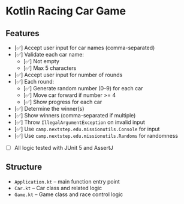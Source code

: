 # Kotlin Racing Car Game

## Features

- [✅] Accept user input for car names (comma-separated)
- [✅] Validate each car name:
    - [✅] Not empty
    - [✅] Max 5 characters
- [✅] Accept user input for number of rounds
- [✅] Each round:
    - [✅] Generate random number (0–9) for each car
    - [✅] Move car forward if number >= 4
    - [✅] Show progress for each car
- [✅] Determine the winner(s)
- [✅] Show winners (comma-separated if multiple)
- [✅] Throw `IllegalArgumentException` on invalid input
- [✅] Use `camp.nextstep.edu.missionutils.Console` for input
- [✅] Use `camp.nextstep.edu.missionutils.Randoms` for randomness
- [ ] All logic tested with JUnit 5 and AssertJ

## Structure

- `Application.kt` – main function entry point
- `Car.kt`         – Car class and related logic
- `Game.kt`        – Game class and race control logic